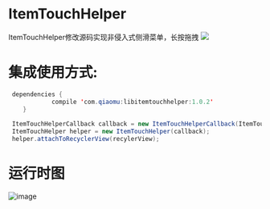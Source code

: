 # ItemTouchHelper
ItemTouchHelper修改源码实现非侵入式侧滑菜单，长按拖拽
[![](https://jitpack.io/v/mrme2014/ItemTouchHelper.svg)](https://jitpack.io/#mrme2014/ItemTouchHelper)
# 集成使用方式:
```java
 dependencies {
	        compile 'com.qiaomu:libitemtouchhelper:1.0.2'
	}
	
 ItemTouchHelperCallback callback = new ItemTouchHelperCallback(ItemTouchHelper.UP|ItemTouchHelper.DOWN,adapter);
 ItemTouchHelper helper = new ItemTouchHelper(callback);
 helper.attachToRecyclerView(recylerView);
 ```

# 运行时图
 
![image](https://github.com/mrme2014/ItemTouchHelper/raw/master/imgs/1.gif)
